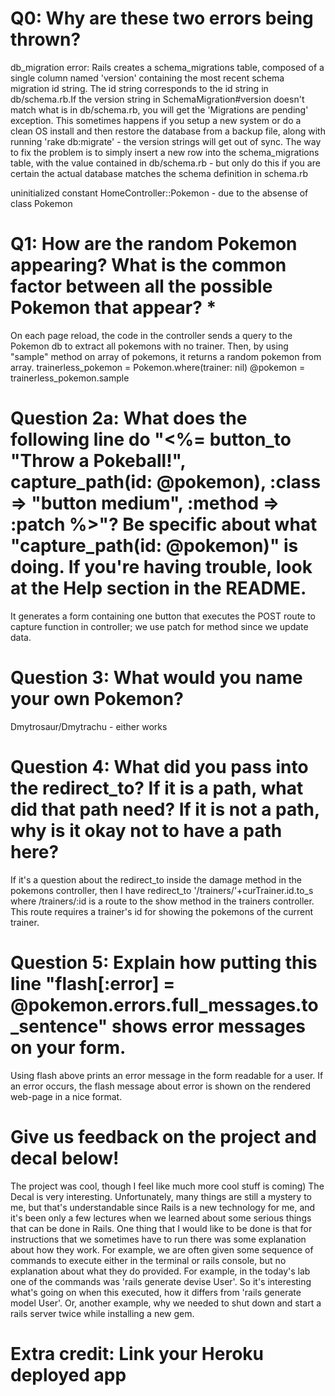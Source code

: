 # Q0: Why are these two errors being thrown?

db_migration error: Rails creates a schema_migrations table, composed of a single column named 'version' containing the most recent schema migration id string. The id string corresponds to the id string in db/schema.rb.If the version string in SchemaMigration#version doesn't match what is in db/schema.rb, you will get the 'Migrations are pending' exception. This sometimes happens if you setup a new system or do a clean OS install and then restore the database from a backup file, along with running 'rake db:migrate' - the version strings will get out of sync. The way to fix the problem is to simply insert a new row into the schema_migrations table, with the value contained in db/schema.rb - but only do this if you are certain the actual database matches the schema definition in schema.rb

uninitialized constant HomeController::Pokemon - due to the absense of class Pokemon

# Q1: How are the random Pokemon appearing? What is the common factor between all the possible Pokemon that appear? *

On each page reload, the code in the controller sends a query to the Pokemon db to extract all pokemons with no trainer. Then, by using "sample" method on array of pokemons, it returns a random pokemon from array.
trainerless_pokemon = Pokemon.where(trainer: nil)
    @pokemon = trainerless_pokemon.sample

# Question 2a: What does the following line do "<%= button_to "Throw a Pokeball!", capture_path(id: @pokemon), :class => "button medium", :method => :patch %>"? Be specific about what "capture_path(id: @pokemon)" is doing. If you're having trouble, look at the Help section in the README.

It generates a form containing one button that executes the POST route to capture function in controller; we use patch for method since we update data. 

# Question 3: What would you name your own Pokemon?

Dmytrosaur/Dmytrachu - either works

# Question 4: What did you pass into the redirect_to? If it is a path, what did that path need? If it is not a path, why is it okay not to have a path here?

If it's a question about the redirect_to inside the damage method in the pokemons controller, then I have 
redirect_to '/trainers/'+curTrainer.id.to_s
where /trainers/:id is a route to the show method in the trainers controller. This route requires a trainer's id for showing the pokemons of the current trainer.

# Question 5: Explain how putting this line "flash[:error] = @pokemon.errors.full_messages.to_sentence" shows error messages on your form.

Using flash above prints an error message in the form readable for a user. If an error occurs, the flash message about error is shown on the rendered web-page in a nice format. 

# Give us feedback on the project and decal below!

The project was cool, though I feel like much more cool stuff is coming)
The Decal is very interesting. Unfortunately, many things are still a mystery to me, but that's understandable since Rails is a new technology for me, and it's been only a few lectures when we learned about some serious things that can be done in Rails.
One thing that I would like to be done is that for instructions that we sometimes have to run there was some explanation about how they work. For example, we are often given some sequence of commands to execute either in the terminal or rails console, but no explanation about what they do provided. For example, in the today's lab one of the commands was 'rails generate devise User'. So it's interesting what's going on when this executed, how it differs from 'rails generate model User'. Or, another example, why we needed to shut down and start a rails server twice while installing a new gem.

# Extra credit: Link your Heroku deployed app
